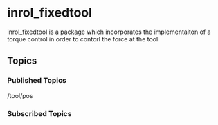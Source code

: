 # inrol_fixedtool

inrol_fixedtool is a package which incorporates the implementaiton of a torque control in order to contorl the force at the tool

## Topics
### Published Topics
/tool/pos

### Subscribed Topics
